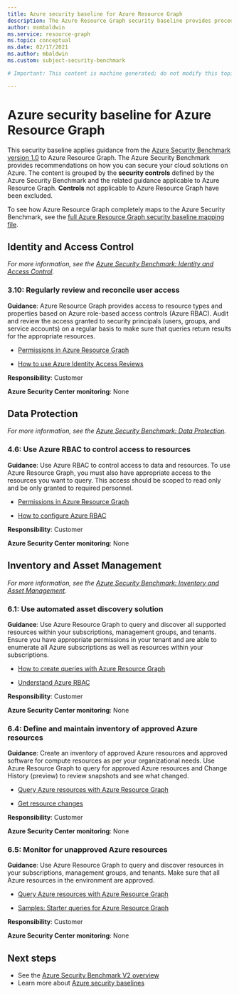 ```yaml
---
title: Azure security baseline for Azure Resource Graph
description: The Azure Resource Graph security baseline provides procedural guidance and resources for implementing the security recommendations specified in the Azure Security Benchmark.
author: msmbaldwin
ms.service: resource-graph
ms.topic: conceptual
ms.date: 02/17/2021
ms.author: mbaldwin
ms.custom: subject-security-benchmark

# Important: This content is machine generated; do not modify this topic directly. Contact mbaldwin for more information.

---
```


# Azure security baseline for Azure Resource Graph

This security
baseline applies guidance from the [Azure Security Benchmark version
1.0](../../../security/benchmarks/overview-v1.md) to Azure Resource Graph. The Azure Security Benchmark
provides recommendations on how you can secure your cloud solutions on Azure.
The content is grouped by the **security controls** defined by the Azure
Security Benchmark and the related guidance applicable to Azure Resource Graph. **Controls** not applicable to Azure Resource Graph have been excluded.

 
To see how Azure Resource Graph completely maps to the Azure
Security Benchmark, see the [full Azure Resource Graph security baseline mapping
file](https://github.com/MicrosoftDocs/SecurityBenchmarks/tree/master/Azure%20Offer%20Security%20Baselines).

## Identity and Access Control

*For more information, see the [Azure Security Benchmark: Identity and Access Control](../../../security/benchmarks/security-control-identity-access-control.md).*

### 3.10: Regularly review and reconcile user access

**Guidance**: Azure Resource Graph provides access to resource types and properties based on Azure role-based access controls (Azure RBAC). Audit and review the access granted to security principals (users, groups, and service accounts) on a regular basis to make sure that queries return results for the appropriate resources.

- [Permissions in Azure Resource Graph](../overview.md#permissions-in-azure-resource-graph)

- [How to use Azure Identity Access Reviews](../../../active-directory/governance/access-reviews-overview.md)

**Responsibility**: Customer

**Azure Security Center monitoring**: None

## Data Protection

*For more information, see the [Azure Security Benchmark: Data Protection](../../../security/benchmarks/security-control-data-protection.md).*

### 4.6: Use Azure RBAC to control access to resources 

**Guidance**: Use Azure RBAC to control access to data and resources. To use Azure Resource Graph, you must also have appropriate access to the resources you want to query. This access should be scoped to read only and be only granted to required personnel.

- [Permissions in Azure Resource Graph](../overview.md#permissions-in-azure-resource-graph)

- [How to configure Azure RBAC](../../../role-based-access-control/role-assignments-rest.md)

**Responsibility**: Customer

**Azure Security Center monitoring**: None

## Inventory and Asset Management

*For more information, see the [Azure Security Benchmark: Inventory and Asset Management](../../../security/benchmarks/security-control-inventory-asset-management.md).*

### 6.1: Use automated asset discovery solution

**Guidance**: Use Azure Resource Graph to query and discover all supported resources within your subscriptions, management groups, and tenants. Ensure you have appropriate permissions in your tenant and are able to enumerate all Azure subscriptions as well as resources within your subscriptions.

- [How to create queries with Azure Resource Graph](../first-query-portal.md)

- [Understand Azure RBAC](../../../role-based-access-control/overview.md)

**Responsibility**: Customer

**Azure Security Center monitoring**: None

### 6.4: Define and maintain inventory of approved Azure resources

**Guidance**: Create an inventory of approved Azure resources and approved software for compute resources as per your organizational needs. Use Azure Resource Graph to query for approved Azure resources and Change History (preview) to review snapshots and see what changed.

- [Query Azure resources with Azure Resource Graph](../first-query-portal.md)

- [Get resource changes](../how-to/get-resource-changes.md)

**Responsibility**: Customer

**Azure Security Center monitoring**: None

### 6.5: Monitor for unapproved Azure resources

**Guidance**: Use Azure Resource Graph to query and discover resources in your subscriptions, management groups, and tenants. Make sure that all Azure resources in the environment are approved.

- [Query Azure resources with Azure Resource Graph](../first-query-portal.md)

- [Samples: Starter queries for Azure Resource Graph](../samples/starter.md)

**Responsibility**: Customer

**Azure Security Center monitoring**: None

## Next steps

- See the [Azure Security Benchmark V2 overview](../../../security/benchmarks/overview.md)
- Learn more about [Azure security baselines](../../../security/benchmarks/security-baselines-overview.md)
